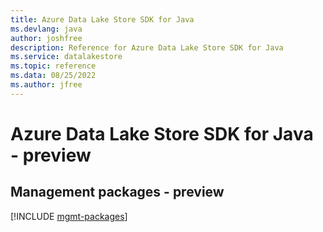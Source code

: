 ```yaml
---
title: Azure Data Lake Store SDK for Java
ms.devlang: java
author: joshfree
description: Reference for Azure Data Lake Store SDK for Java
ms.service: datalakestore
ms.topic: reference
ms.data: 08/25/2022
ms.author: jfree
---
```

# Azure Data Lake Store SDK for Java - preview

## Management packages - preview
[!INCLUDE [mgmt-packages](data-lake-store-mgmt-index.md)]